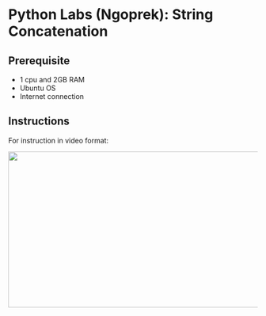 # Python Labs (Ngoprek): String Concatenation

## Prerequisite
- 1 cpu and 2GB RAM
- Ubuntu OS
- Internet connection

## Instructions

For instruction in video format:

[<img src="https://storage.googleapis.com/techinet-public/youtube/thumbnails/PythonSeries/E7.png" width="560" height="315">](https://youtu.be/loTunAJOJgY)
